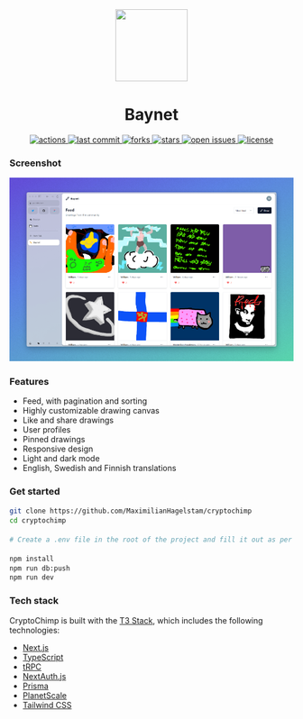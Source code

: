 <div align="center">
  <img src="https://notion-emojis.s3-us-west-2.amazonaws.com/prod/svg-twitter/270f-fe0f.svg" height="128px" width="128px"/>
  <h1>Baynet</h1>
  <a href="https://github.com/WilliamTuominiemi/NFT-Art-Platform/actions">
    <img src="https://github.com/WilliamTuominiemi/NFT-Art-Platform/actions/workflows/ci.yml/badge.svg" alt="actions" />
  </a>
  <a href="https://github.com/WilliamTuominiemi/NFT-Art-Platform/commits/main">
    <img src="https://img.shields.io/github/last-commit/WilliamTuominiemi/NFT-Art-Platform" alt="last commit" />
  </a>
  <a href="https://github.com/WilliamTuominiemi/NFT-Art-Platform/network/members">
    <img src="https://img.shields.io/github/forks/WilliamTuominiemi/NFT-Art-Platform" alt="forks" />
  </a>
  <a href="https://github.com/WilliamTuominiemi/NFT-Art-Platform/stargazers">
    <img src="https://img.shields.io/github/stars/WilliamTuominiemi/NFT-Art-Platform" alt="stars" />
  </a>
  <a href="https://github.com/WilliamTuominiemi/NFT-Art-Platform/issues/">
    <img src="https://img.shields.io/github/issues/WilliamTuominiemi/NFT-Art-Platform" alt="open issues" />
  </a>
  <a href="https://github.com/WilliamTuominiemi/NFT-Art-Platform/blob/main/LICENSE">
    <img src="https://img.shields.io/github/license/WilliamTuominiemi/NFT-Art-Platform.svg" alt="license" />
  </a>
</div>

### Screenshot

<a href="https://baynet.vercel.app">
  <img src="screenshot.png" alt="screenshot" width="800"/>
</a>

### Features

- Feed, with pagination and sorting
- Highly customizable drawing canvas
- Like and share drawings
- User profiles
- Pinned drawings
- Responsive design
- Light and dark mode
- English, Swedish and Finnish translations

### Get started

```bash
git clone https://github.com/MaximilianHagelstam/cryptochimp
cd cryptochimp

# Create a .env file in the root of the project and fill it out as per .env.example

npm install
npm run db:push
npm run dev
```

### Tech stack

CryptoChimp is built with the [T3 Stack](https://create.t3.gg), which includes the following technologies:

- [Next.js](https://nextjs.org)
- [TypeScript](https://www.typescriptlang.org)
- [tRPC](https://trpc.io)
- [NextAuth.js](https://next-auth.js.org)
- [Prisma](https://prisma.io)
- [PlanetScale](https://planetscale.com/)
- [Tailwind CSS](https://tailwindcss.com)
